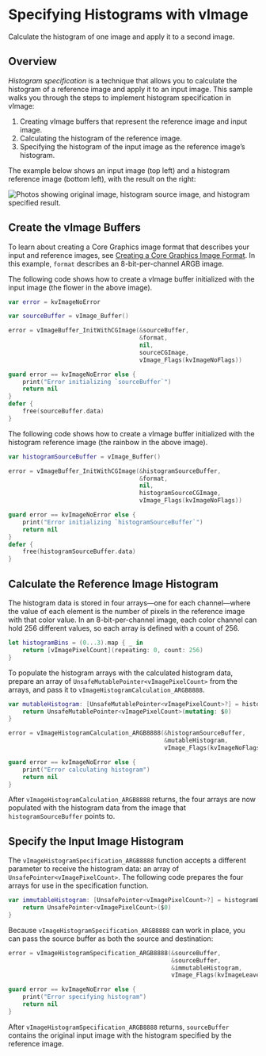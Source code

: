 # Specifying Histograms with vImage

Calculate the histogram of one image and apply it to a second image.

## Overview

_Histogram specification_ is a technique that allows you to calculate the histogram of a reference image and apply it to an input image. This sample walks you through the steps to implement histogram specification in vImage:

1. Creating vImage buffers that represent the reference image and input image.
2. Calculating the histogram of the reference image.
3. Specifying the histogram of the input image as the reference image’s histogram.

The example below shows an input image (top left) and a histogram reference image (bottom left), with the result on the right:

![Photos showing original image, histogram source image, and histogram specified result.](Documentation/HistogramSpecification_2x.png)

## Create the vImage Buffers

To learn about creating a Core Graphics image format that describes your input and reference images, see [Creating a Core Graphics Image Format](https://developer.apple.com/documentation/accelerate/vimage/creating_a_core_graphics_image_format). In this example, `format` describes an 8-bit-per-channel ARGB image.

The following code shows how to create a vImage buffer initialized with the input image (the flower in the above image).

``` swift
var error = kvImageNoError

var sourceBuffer = vImage_Buffer()

error = vImageBuffer_InitWithCGImage(&sourceBuffer,
                                     &format,
                                     nil,
                                     sourceCGImage,
                                     vImage_Flags(kvImageNoFlags))

guard error == kvImageNoError else {
    print("Error initializing `sourceBuffer`")
    return nil
}
defer {
    free(sourceBuffer.data)
}
```

The following code shows how to create a vImage buffer initialized with the histogram reference image (the rainbow in the above image).

``` swift
var histogramSourceBuffer = vImage_Buffer()

error = vImageBuffer_InitWithCGImage(&histogramSourceBuffer,
                                     &format,
                                     nil,
                                     histogramSourceCGImage,
                                     vImage_Flags(kvImageNoFlags))

guard error == kvImageNoError else {
    print("Error initializing `histogramSourceBuffer`")
    return nil
}
defer {
    free(histogramSourceBuffer.data)
}
```

## Calculate the Reference Image Histogram

The histogram data is stored in four arrays—one for each channel—where the value of each element is the number of pixels in the reference image with that color value. In an 8-bit-per-channel image, each color channel can hold 256 different values, so each array is defined with a count of 256.

``` swift
let histogramBins = (0...3).map { _ in
    return [vImagePixelCount](repeating: 0, count: 256)
}
```

To populate the histogram arrays with the calculated histogram data, prepare an array of `UnsafeMutablePointer<vImagePixelCount>` from the arrays, and pass it to `vImageHistogramCalculation_ARGB8888`.

``` swift
var mutableHistogram: [UnsafeMutablePointer<vImagePixelCount>?] = histogramBins.map {
    return UnsafeMutablePointer<vImagePixelCount>(mutating: $0)
}

error = vImageHistogramCalculation_ARGB8888(&histogramSourceBuffer,
                                            &mutableHistogram,
                                            vImage_Flags(kvImageNoFlags))

guard error == kvImageNoError else {
    print("Error calculating histogram")
    return nil
}
```

After `vImageHistogramCalculation_ARGB8888` returns, the four arrays are now populated with the histogram data from the image that `histogramSourceBuffer` points to.

## Specify the Input Image Histogram

The `vImageHistogramSpecification_ARGB8888` function accepts a different parameter to receive the histogram data: an array of `UnsafePointer<vImagePixelCount>`. The following code prepares the four arrays for use in the specification function.

``` swift
var immutableHistogram: [UnsafePointer<vImagePixelCount>?] = histogramBins.map {
    return UnsafePointer<vImagePixelCount>($0)
}
```

Because `vImageHistogramSpecification_ARGB8888` can work in place, you can pass the source buffer as both the source and destination:

``` swift
error = vImageHistogramSpecification_ARGB8888(&sourceBuffer,
                                              &sourceBuffer,
                                              &immutableHistogram,
                                              vImage_Flags(kvImageLeaveAlphaUnchanged))

guard error == kvImageNoError else {
    print("Error specifying histogram")
    return nil
}
```

After `vImageHistogramSpecification_ARGB8888` returns, `sourceBuffer` contains the original input image with the histogram specified by the reference image.
